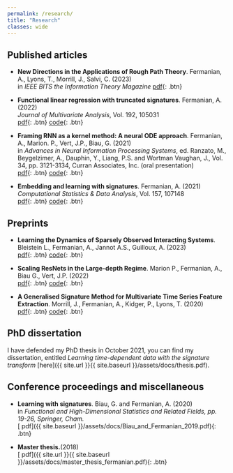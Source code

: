 ```yaml
---
permalink: /research/
title: "Research"
classes: wide
---
```


## Published articles 

* **New Directions in the Applications of Rough Path Theory**. Fermanian, A., Lyons, T., Morrill, J., Salvi, C. (2023)  
in *IEEE BITS the Information Theory Magazine*
[<i class="fas fa-file-pdf"></i> pdf](https://arxiv.org/abs/2302.04586){: .btn}

* **Functional linear regression with truncated signatures**. Fermanian, A. (2022)  
*Journal of Multivariate Analysis*, Vol. 192, 105031  
[<i class="fas fa-file-pdf"></i> pdf](https://arxiv.org/pdf/2006.08442.pdf){: .btn}  [<i class="fab fa-github"></i> code](https://github.com/afermanian/signature-regression){: .btn}

* **Framing RNN as a kernel method: A neural ODE approach**. Fermanian, A., Marion. P., Vert, J.P., Biau, G. (2021)  
in *Advances in Neural Information Processing Systems*, ed. Ranzato, M., Beygelzimer, A., Dauphin, Y., Liang, P.S. and Wortman Vaughan, J., Vol. 34, pp. 3121-3134, Curran Associates, Inc. (oral presentation)  
[<i class="fas fa-file-pdf"></i> pdf](https://arxiv.org/pdf/2106.01202.pdf){: .btn}  [<i class="fab fa-github"></i> code](https://github.com/afermanian/rnn-kernel){: .btn}

* **Embedding and learning with signatures**. Fermanian, A. (2021)  
*Computational Statistics & Data Analysis*, Vol. 157, 107148  
[<i class="fas fa-file-pdf"></i> pdf](https://arxiv.org/pdf/1911.13211.pdf){: .btn}  [<i class="fab fa-github"></i> code](https://github.com/afermanian/embedding_with_signatures){: .btn}


## Preprints

* **Learning the Dynamics of Sparsely Observed Interacting Systems**. Bleistein L., Fermanian, A., Jannot A.S., Guilloux, A. (2023)  
[<i class="fas fa-file-pdf"></i> pdf](https://arxiv.org/pdf/2301.11647.pdf){: .btn}  [<i class="fab fa-github"></i> code](https://github.com/LinusBleistein/SigLasso){: .btn}


* **Scaling ResNets in the Large-depth Regime**. Marion P., Fermanian, A., Biau G., Vert, J.P. (2022)  
[<i class="fas fa-file-pdf"></i> pdf](https://arxiv.org/abs/2206.06929){: .btn}  [<i class="fab fa-github"></i> code](https://github.com/PierreMarion23/scaling-resnets){: .btn}

* **A Generalised Signature Method for Multivariate Time Series Feature Extraction**. Morrill, J., Fermanian, A., Kidger, P., Lyons, T. (2020)  
[<i class="fas fa-file-pdf"></i> pdf](https://arxiv.org/pdf/2006.00873.pdf){: .btn}  [<i class="fab fa-github"></i> code](https://github.com/jambo6/generalised-signature-method){: .btn}


## PhD dissertation

I have defended my PhD thesis in October 2021, you can find my dissertation, entitled *Learning time-dependent data with the signature transform* [here]({{ site.url }}{{ site.baseurl }}/assets/docs/thesis.pdf).


## Conference proceedings and miscellaneous

* **Learning with signatures**. Biau, G. and Fermanian, A. (2020)  
in *Functional and High-Dimensional Statistics and Related Fields, pp. 19-26, Springer, Cham.*  
[<i class="fas fa-file-pdf"></i> pdf]({{ site.baseurl }}/assets/docs/Biau_and_Fermanian_2019.pdf){: .btn}

* **Master thesis.**(2018)  
[<i class="fas fa-file-pdf"></i> pdf]({{ site.url }}{{ site.baseurl }}/assets/docs/master_thesis_fermanian.pdf){: .btn}







